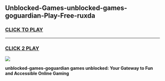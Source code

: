 
## Unblocked-Games-unblocked-games-goguardian-Play-Free-ruxda
<h3>
<a href="https://premium76.site?title=unblocked-games-goguardian&ref=22A">CLICK TO PLAY</a></h3>
<hr>

<h3>
<a href="https://premium76.site?title=unblocked-games-goguardian&ref=22A">CLICK 2 PLAY</a>
  
</h3>

<a href="https://premium76.site?title=unblocked-games-goguardian&ref=22A"><img src="https://clearcache.store/games.png"></a>


**unblocked-games-goguardian games unblocked: Your Gateway to Fun and Accessible Online Gaming**
